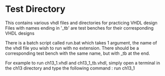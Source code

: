 # Test Directory
This contains various vhdl files and directories for practicing VHDL design
Files with names ending in '_tb' are test benches for their corresponding VHDL designs

There is a batch script called run.bat which takes 1 argument, the name of the vhdl file you wish to run with no extension. There should be a corresponding test bench with the same name, but with _tb at the end. 

For example to run ch13_1.vhdl and ch13_1_tb.vhdl, simply open a terminal in the ch13 directory and type the following command : run ch13_1